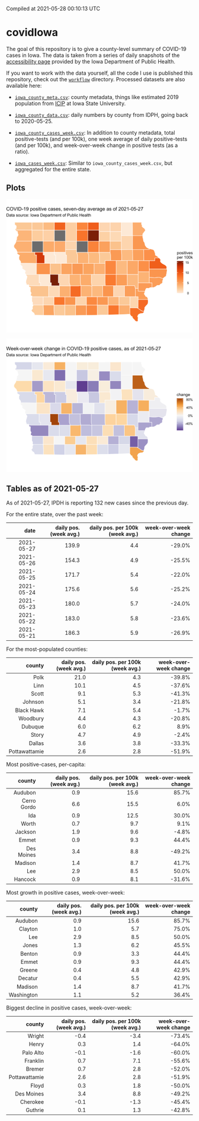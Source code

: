 Compiled at 2021-05-28 00:10:13 UTC

<!-- README.md is generated from README.Rmd. Please edit that file -->

# covidIowa

<!-- badges: start -->

<!-- badges: end -->

The goal of this repository is to give a county-level summary of
COVID-19 cases in Iowa. The data is taken from a series of daily
snapshots of the [accessibility
page](https://coronavirus.iowa.gov/pages/access) provided by the Iowa
Department of Public Health.

If you want to work with the data yourself, all the code I use is
published this repository, check out the [`workflow`](workflow)
directory. Processed datasets are also available here:

  - [`iowa_county_meta.csv`](https://raw.githubusercontent.com/ijlyttle/covidIowa/master/workflow/data/99-publish/iowa_county_meta.csv):
    county metadata, things like estimated 2019 population from
    [ICIP](https://www.icip.iastate.edu/tables/population/counties-estimates)
    at Iowa State University.

  - [`iowa_county_data.csv`](https://raw.githubusercontent.com/ijlyttle/covidIowa/master/workflow/data/99-publish/iowa_county_data.csv):
    daily numbers by county from IDPH, going back to 2020-05-25.

  - [`iowa_county_cases_week.csv`](https://raw.githubusercontent.com/ijlyttle/covidIowa/master/workflow/data/99-publish/iowa_county_data.csv):
    In addition to county metadata, total positive-tests (and per 100k),
    one week average of daily positive-tests (and per 100k), and
    week-over-week change in positive tests (as a ratio).

  - [`iowa_cases_week.csv`](https://raw.githubusercontent.com/ijlyttle/covidIowa/master/workflow/data/99-publish/iowa_cases_week.csv):
    Similar to `iowa_county_cases_week.csv`, but aggregated for the
    entire state.

## Plots

![](workflow/data/99-publish/iowa_cases.png)

![](workflow/data/99-publish/iowa_change.png)

## Tables as of 2021-05-27

As of 2021-05-27, IPDH is reporting 132 new cases since the previous
day.

For the entire state, over the past week:

|       date | daily pos. (week avg.) | daily pos. per 100k (week avg.) | week-over-week change |
| ---------: | ---------------------: | ------------------------------: | --------------------: |
| 2021-05-27 |                  139.9 |                             4.4 |               \-29.0% |
| 2021-05-26 |                  154.3 |                             4.9 |               \-25.5% |
| 2021-05-25 |                  171.7 |                             5.4 |               \-22.0% |
| 2021-05-24 |                  175.6 |                             5.6 |               \-25.2% |
| 2021-05-23 |                  180.0 |                             5.7 |               \-24.0% |
| 2021-05-22 |                  183.0 |                             5.8 |               \-23.6% |
| 2021-05-21 |                  186.3 |                             5.9 |               \-26.9% |

For the most-populated counties:

|        county | daily pos. (week avg.) | daily pos. per 100k (week avg.) | week-over-week change |
| ------------: | ---------------------: | ------------------------------: | --------------------: |
|          Polk |                   21.0 |                             4.3 |               \-39.8% |
|          Linn |                   10.1 |                             4.5 |               \-37.6% |
|         Scott |                    9.1 |                             5.3 |               \-41.3% |
|       Johnson |                    5.1 |                             3.4 |               \-21.8% |
|    Black Hawk |                    7.1 |                             5.4 |                \-1.7% |
|      Woodbury |                    4.4 |                             4.3 |               \-20.8% |
|       Dubuque |                    6.0 |                             6.2 |                  8.9% |
|         Story |                    4.7 |                             4.9 |                \-2.4% |
|        Dallas |                    3.6 |                             3.8 |               \-33.3% |
| Pottawattamie |                    2.6 |                             2.8 |               \-51.9% |

Most positive-cases, per-capita:

|      county | daily pos. (week avg.) | daily pos. per 100k (week avg.) | week-over-week change |
| ----------: | ---------------------: | ------------------------------: | --------------------: |
|     Audubon |                    0.9 |                            15.6 |                 85.7% |
| Cerro Gordo |                    6.6 |                            15.5 |                  6.0% |
|         Ida |                    0.9 |                            12.5 |                 30.0% |
|       Worth |                    0.7 |                             9.7 |                  9.1% |
|     Jackson |                    1.9 |                             9.6 |                \-4.8% |
|       Emmet |                    0.9 |                             9.3 |                 44.4% |
|  Des Moines |                    3.4 |                             8.8 |               \-49.2% |
|     Madison |                    1.4 |                             8.7 |                 41.7% |
|         Lee |                    2.9 |                             8.5 |                 50.0% |
|     Hancock |                    0.9 |                             8.1 |               \-31.6% |

Most growth in positive cases, week-over-week:

|     county | daily pos. (week avg.) | daily pos. per 100k (week avg.) | week-over-week change |
| ---------: | ---------------------: | ------------------------------: | --------------------: |
|    Audubon |                    0.9 |                            15.6 |                 85.7% |
|    Clayton |                    1.0 |                             5.7 |                 75.0% |
|        Lee |                    2.9 |                             8.5 |                 50.0% |
|      Jones |                    1.3 |                             6.2 |                 45.5% |
|     Benton |                    0.9 |                             3.3 |                 44.4% |
|      Emmet |                    0.9 |                             9.3 |                 44.4% |
|     Greene |                    0.4 |                             4.8 |                 42.9% |
|    Decatur |                    0.4 |                             5.5 |                 42.9% |
|    Madison |                    1.4 |                             8.7 |                 41.7% |
| Washington |                    1.1 |                             5.2 |                 36.4% |

Biggest decline in positive cases, week-over-week:

|        county | daily pos. (week avg.) | daily pos. per 100k (week avg.) | week-over-week change |
| ------------: | ---------------------: | ------------------------------: | --------------------: |
|        Wright |                  \-0.4 |                           \-3.4 |               \-73.4% |
|         Henry |                    0.3 |                             1.4 |               \-64.0% |
|     Palo Alto |                  \-0.1 |                           \-1.6 |               \-60.0% |
|      Franklin |                    0.7 |                             7.1 |               \-55.6% |
|        Bremer |                    0.7 |                             2.8 |               \-52.0% |
| Pottawattamie |                    2.6 |                             2.8 |               \-51.9% |
|         Floyd |                    0.3 |                             1.8 |               \-50.0% |
|    Des Moines |                    3.4 |                             8.8 |               \-49.2% |
|      Cherokee |                  \-0.1 |                           \-1.3 |               \-45.4% |
|       Guthrie |                    0.1 |                             1.3 |               \-42.8% |
